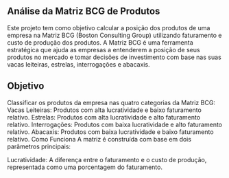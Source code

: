 ## Análise da Matriz BCG de Produtos
Este projeto tem como objetivo calcular a posição dos produtos de uma empresa na Matriz BCG (Boston Consulting Group) utilizando faturamento e custo de produção dos produtos. A Matriz BCG é uma ferramenta estratégica que ajuda as empresas a entenderem a posição de seus produtos no mercado e tomar decisões de investimento com base nas suas vacas leiteiras, estrelas, interrogações e abacaxis.

## Objetivo
Classificar os produtos da empresa nas quatro categorias da Matriz BCG:
Vacas Leiteiras: Produtos com alta lucratividade e baixo faturamento relativo.
Estrelas: Produtos com alta lucratividade e alto faturamento relativo.
Interrogações: Produtos com baixa lucratividade e alto faturamento relativo.
Abacaxis: Produtos com baixa lucratividade e baixo faturamento relativo.
Como Funciona
A matriz é construída com base em dois parâmetros principais:

Lucratividade: A diferença entre o faturamento e o custo de produção, representada como uma porcentagem do faturamento.


